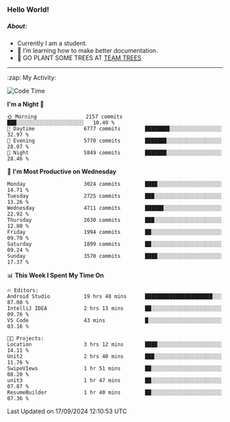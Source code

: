 ### Hello World!

##### About:
- Currently I am a student.
- 🌱 I’m learning how to make better documentation.
- 🌱 GO PLANT SOME TREES AT [TEAM TREES](https://teamtrees.org/)

---
  <summary>:zap: My Activity:</summary>
  
<!--START_SECTION:waka-->
![Code Time](http://img.shields.io/badge/Code%20Time-1%2C472%20hrs%2022%20mins-blue)

**I'm a Night 🦉** 

```text
🌞 Morning                2157 commits        ███░░░░░░░░░░░░░░░░░░░░░░   10.49 % 
🌆 Daytime                6777 commits        ████████░░░░░░░░░░░░░░░░░   32.97 % 
🌃 Evening                5770 commits        ███████░░░░░░░░░░░░░░░░░░   28.07 % 
🌙 Night                  5849 commits        ███████░░░░░░░░░░░░░░░░░░   28.46 % 
```
📅 **I'm Most Productive on Wednesday** 

```text
Monday                   3024 commits        ████░░░░░░░░░░░░░░░░░░░░░   14.71 % 
Tuesday                  2725 commits        ███░░░░░░░░░░░░░░░░░░░░░░   13.26 % 
Wednesday                4711 commits        ██████░░░░░░░░░░░░░░░░░░░   22.92 % 
Thursday                 2630 commits        ███░░░░░░░░░░░░░░░░░░░░░░   12.80 % 
Friday                   1994 commits        ██░░░░░░░░░░░░░░░░░░░░░░░   09.70 % 
Saturday                 1899 commits        ██░░░░░░░░░░░░░░░░░░░░░░░   09.24 % 
Sunday                   3570 commits        ████░░░░░░░░░░░░░░░░░░░░░   17.37 % 
```


📊 **This Week I Spent My Time On** 

```text
🔥 Editors: 
Android Studio           19 hrs 48 mins      ██████████████████████░░░   87.08 % 
IntelliJ IDEA            2 hrs 13 mins       ██░░░░░░░░░░░░░░░░░░░░░░░   09.76 % 
VS Code                  43 mins             █░░░░░░░░░░░░░░░░░░░░░░░░   03.16 % 

🐱‍💻 Projects: 
Location                 3 hrs 12 mins       ████░░░░░░░░░░░░░░░░░░░░░   14.11 % 
Unit2                    2 hrs 40 mins       ███░░░░░░░░░░░░░░░░░░░░░░   11.76 % 
SwipeVIews               1 hr 51 mins        ██░░░░░░░░░░░░░░░░░░░░░░░   08.20 % 
unit3                    1 hr 47 mins        ██░░░░░░░░░░░░░░░░░░░░░░░   07.87 % 
ResumeBuilder            1 hr 40 mins        ██░░░░░░░░░░░░░░░░░░░░░░░   07.36 % 
```


 Last Updated on 17/09/2024 12:10:53 UTC
<!--END_SECTION:waka-->
